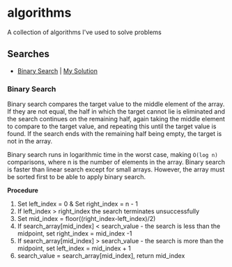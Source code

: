 # algorithms
A collection of algorithms I've used to solve problems

## Searches
* [Binary Search](#binary-search) | [My Solution](/src/binary_search.py)

### Binary Search
Binary search compares the target value to the middle element of the array. If they are not equal, the half in which the target cannot lie is eliminated and the search continues on the remaining half, again taking the middle element to compare to the target value, and repeating this until the target value is found. If the search ends with the remaining half being empty, the target is not in the array.  

Binary search runs in logarithmic time in the worst case, making `O(log n)` comparisons, where n is the number of elements in the array. Binary search is faster than linear search except for small arrays. However, the array must be sorted first to be able to apply binary search.

**Procedure**
1. Set left_index = 0 & Set right_index = n - 1
2. If left_index > right_index the search terminates unsuccessfully
3. Set mid_index = floor((right_index-left_index)/2)
4. If search_array[mid_index] < search_value - the search is less than the midpoint, set right_index = mid_index -1
5. If search_array[mid_index] > search_value - the search is more than the midpoint, set left_index = mid_index + 1
6. search_value = search_array[mid_index], return mid_index